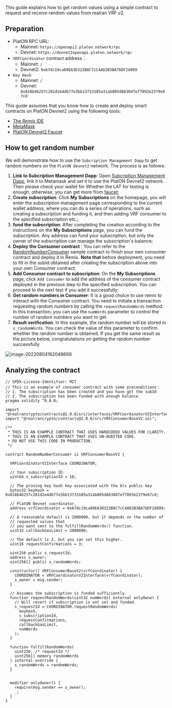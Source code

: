 This guide explains how to get random values using a simple contract to request and receive random values from realran VRF v2.

## Preparation

- PlatON RPC URL:
  - Mainnet: `https://openapi2.platon.network/rpc`
  - Devnet: `https://devnet2openapi.platon.network/rpc`
- `VRFCoordinator` contract address：
  - Mainnet: `/`
  - Devnet2: `0x67dc19ca89EA3D322B8C7cC4AD2B3BA7bDF2d089`
- `Key Hash`
  - Mainnet: `/`
  - Devnet: `0x818b4b257c281d2e4db77e3bb13733185a31ab805d863047ef7093e2379e87cd`

This guide assumes that you know how to create and deploy smart contracts on PlatON Devnet2 using the following tools:

- [The Remix IDE](https://remix.ethereum.org/)
- [MetaMask](https://metamask.io/)
- [PlatON Devnet2 Faucet](https://devnet2faucet.platon.network/faucet)

## How to get random number

We will demonstrate how to use the `Subcription Management Dapp` to get random numbers on the `PlatON Devnet2` network. The process is as follows:

1. **Link to Subcription Management Dapp**: Open [Subcription Management Dapp](https://vrf.realran.com/), link it to Metamask and set it to use the PlatON Devnet2 network. Then please check your wallet for Whether the LAT for testing is enough, otherwise, you can get more from [faucet](https://devnet2faucet.platon.network/faucet);
2. **Create subscription**: Click **My Subscriptions** on the homepage, you will enter the subscription management page corresponding to the current wallet address, where you can do a series of operations, such as creating a subscription and funding it, and then adding VRF consumer to the specified subscription etc.;
3. **fund the subscription**: After completing the creation according to the instructions on the **My Subscriptions** page, you can fund the subscription. Any address can fund your subscription, but only the owner of the subscription can manage the subscription's balance;
4. **Deploy the Consumer contract** : You can refer to the [RandomNumberConsumer](#) sample contract to finish your own consumer contract and deploy it in Remix. **Note that** before deployment, you need to fill in the subId obtained after creating the subscription above into your own Consumer contract;
5. **Add Consumer contract to subscription**: On the **My Subscriptions** page, click `Add Consumer` to add the address of the consumer contract deployed in the previous step to the specified subscription. You can proceed to the next test if you add it successfully;
6. **Get random numbers in Consumer**: It is a good choice to use remix to interact with the Consumer contract. You need to initiate a transaction requesting random numbers by calling the `requestRandomWords` method. In this transaction, you can use the `numWords` parameter to control the number of random numbers you want to get.
7. **Result verification**: In this example, the random number will be stored in `s_randomWords`. You can check the value of this parameter to confirm whether the random number is obtained. If you get the same result as the picture below, congratulations on getting the random number successfully

![image-20220804162048669](./imgs/result.png)

## Analyzing the contract

```
// SPDX-License-Identifier: MIT
// This is an example of consumer contract with some preconditions：
// 1. The subscription has been created and you have got the subId
// 2. The subscription has been funded with enough balance
pragma solidity ^0.8.0;

import "@realrancrypto/contracts@2.0.0/src/interfaces/VRFCoordinatorV2Interface.sol";
import "@realrancrypto/contracts@2.0.0/src/VRFConsumerBaseV2.sol";

/**
 * THIS IS AN EXAMPLE CONTRACT THAT USES HARDCODED VALUES FOR CLARITY.
 * THIS IS AN EXAMPLE CONTRACT THAT USES UN-AUDITED CODE.
 * DO NOT USE THIS CODE IN PRODUCTION.
 */

contract RandomNumberConsumer is VRFConsumerBaseV2 {

  VRFCoordinatorV2Interface COORDINATOR;

  // Your subscription ID.
  uint64 s_subscriptionId = 18;

  // The proving key hash key associated with the bls public key
  bytes32 keyHash = 0x818b4b257c281d2e4db77e3bb13733185a31ab805d863047ef7093e2379e87cd;

  // PlatON Devnet coordinator.
  address vrfCoordinator = 0x67dc19ca89EA3D322B8C7cC4AD2B3BA7bDF2d089;

  // A reasonable default is 2000000, but it depends on the number of
  // requested values that
  // you want sent to the fulfillRandomWords() function.
  uint32 callbackGasLimit = 2000000;

  // The default is 3, but you can set this higher.
  uint16 requestConfirmations = 3;

  uint256 public s_requestId;
  address s_owner;
  uint256[] public s_randomWords;

  constructor() VRFConsumerBaseV2(vrfCoordinator) {
    COORDINATOR = VRFCoordinatorV2Interface(vrfCoordinator);
    s_owner = msg.sender;
  }

  // Assumes the subscription is funded sufficiently.
  function requestRandomWords(uint32 numWords) external onlyOwner {
    // Will revert if subscription is not set and funded.
    s_requestId = COORDINATOR.requestRandomWords(
      keyHash,
      s_subscriptionId,
      requestConfirmations,
      callbackGasLimit,
      numWords
    );
  }

  function fulfillRandomWords(
    uint256, /* requestId */
    uint256[] memory randomWords
  ) internal override {
    s_randomWords = randomWords;
  }


  modifier onlyOwner() {
    require(msg.sender == s_owner);
    _;
  }
}
```
